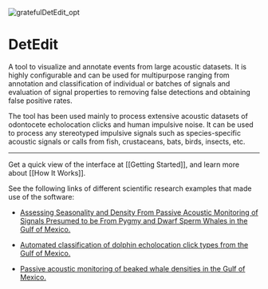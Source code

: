 
![gratefulDetEdit_opt](https://user-images.githubusercontent.com/29802707/55186161-194b2000-5153-11e9-848a-2cc1eed55222.png)







# DetEdit
A tool to visualize and annotate events from large acoustic datasets. It is highly configurable and can be used for multipurpose ranging from annotation and classification of individual or batches of signals and evaluation of signal properties to removing false detections and obtaining false positive rates.

The tool has been used mainly to process extensive acoustic datasets of odontocete echolocation clicks and human impulsive noise. It can be used to process any stereotyped impulsive signals such as species-specific acoustic signals or calls from fish, crustaceans, bats, birds, insects, etc.

------------

Get a quick view of the interface at [[Getting Started]], and learn more about [[How It Works]].

See the following links of different scientific research examples that made use of the software:

- [Assessing Seasonality and Density From Passive Acoustic Monitoring of Signals Presumed to be From Pygmy and Dwarf Sperm Whales in the Gulf of Mexico.](http://cetus.ucsd.edu/Publications/Publications/HildebrandFrontiers2019.pdf)

- [Automated classification of dolphin echolocation click types from the Gulf of Mexico.](http://cetus.ucsd.edu/Publications/Publications/FrasierPLOSCB2017.pdf)

- [Passive acoustic monitoring of beaked whale densities in the Gulf of Mexico.](http://cetus.ucsd.edu/Publications/Publications/HildebrandSR2015.pdf)
